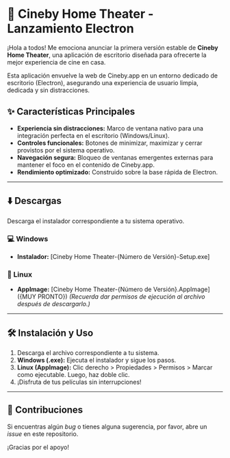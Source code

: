 # 🚀 Cineby Home Theater - Lanzamiento Electron

¡Hola a todos! Me emociona anunciar la primera versión estable de **Cineby Home Theater**, una aplicación de escritorio diseñada para ofrecerte la mejor experiencia de cine en casa.

Esta aplicación envuelve la web de Cineby.app en un entorno dedicado de escritorio (Electron), asegurando una experiencia de usuario limpia, dedicada y sin distracciones.

## ✨ Características Principales

* **Experiencia sin distracciones:** Marco de ventana nativo para una integración perfecta en el escritorio (Windows/Linux).
* **Controles funcionales:** Botones de minimizar, maximizar y cerrar provistos por el sistema operativo.
* **Navegación segura:** Bloqueo de ventanas emergentes externas para mantener el foco en el contenido de Cineby.app.
* **Rendimiento optimizado:** Construido sobre la base rápida de Electron.

---

## ⬇️ Descargas

Descarga el instalador correspondiente a tu sistema operativo.

### 💻 Windows

* **Instalador:** [Cineby Home Theater-{Número de Versión}-Setup.exe]

### 🐧 Linux

* **AppImage:** [Cineby Home Theater-{Número de Versión}.AppImage]({MUY PRONTO})
    *(Recuerda dar permisos de ejecución al archivo después de descargarlo.)*

---

## 🛠️ Instalación y Uso

1.  Descarga el archivo correspondiente a tu sistema.
2.  **Windows (.exe):** Ejecuta el instalador y sigue los pasos.
3.  **Linux (AppImage):** Clic derecho > Propiedades > Permisos > Marcar como ejecutable. Luego, haz doble clic.
4.  ¡Disfruta de tus películas sin interrupciones!

---

## 🤝 Contribuciones

Si encuentras algún *bug* o tienes alguna sugerencia, por favor, abre un *issue* en este repositorio.

¡Gracias por el apoyo!

